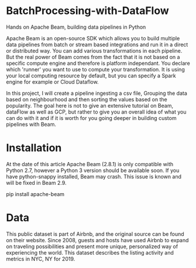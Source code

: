 # BatchProcessing-with-DataFlow

Hands on Apache Beam, building data pipelines in Python

Apache Beam is an open-source SDK which allows you to build multiple data pipelines from batch or stream based integrations and run it in a direct or distributed way. You can add various transformations in each pipeline. But the real power of Beam comes from the fact that it is not based on a specific compute engine and therefore is platform independant. You declare which 'runner' you want to use to compute your transformation. It is using your local computing resource by default, but you can specify a Spark engine for example or Cloud Dataflow.

In this project, I will create a pipeline ingesting a csv file, Grouping the data based on neighbourhood and then sorting the values based on the popularity. The goal here is not to give an extensive tutorial on Beam, dataFlow as well as GCP, but rather to give you an overall idea of what you can do with it and if it is worth for you going deeper in building custom pipelines with Beam.


# Installation
At the date of this article Apache Beam (2.8.1) is only compatible with Python 2.7, however a Python 3 version should be available soon. If you have python-snappy installed, Beam may crash. This issue is known and will be fixed in Beam 2.9.

pip install apache-beam

# Data
This public dataset is part of Airbnb, and the original source can be found on their website. Since 2008, guests and hosts have used Airbnb to expand on traveling possibilities and present more unique, personalized way of experiencing the world. This dataset describes the listing activity and metrics in NYC, NY for 2019.


